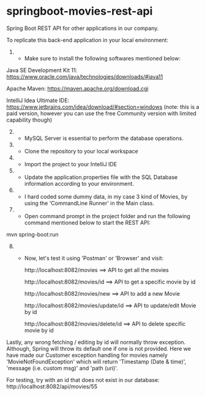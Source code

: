 # springboot-movies-rest-api
Spring Boot REST API for other applications in our company.

To replicate this back-end application in your local environment:

1) - Make sure to install the following softwares mentioned below:

Java SE Development Kit 11: https://www.oracle.com/java/technologies/downloads/#java11

Apache Maven: https://maven.apache.org/download.cgi

IntelliJ Idea Ultimate IDE: https://www.jetbrains.com/idea/download/#section=windows (note: this is a paid version, however you can use the free Community version with limited capability though)


2) - MySQL Server is essential to perform the database operations.

3) - Clone the repository to your local workspace

4) - Import the project to your IntelliJ IDE

5) - Update the application.properties file with the SQL Database information according to your environment.

6) - I hard coded some dummy data, in my case 3 kind of Movies, by using the 'CommandLine Runner' in the Main class.

7) - Open command prompt in the project folder and run the following command mentioned below to start the REST API:

  mvn spring-boot:run

8) - Now, let's test it using 'Postman' or 'Browser' and visit:
    
      http://localhost:8082/movies           ==> API to get all the movies
    
      http://localhost:8082/movies/id        ==> API to get a specific movie by id

      http://localhost:8082/movies/new       ==> API to add a new Movie

      http://localhost:8082/movies/update/id ==> API to update/edit Movie by id

      http://localhost:8082/movies/delete/id ==> API to delete specific movie by id

Lastly, any wrong fetching / editing by id will normally throw exception.
Although, Spring will throw its default one if one is not provided.
Here we have made our Customer exception handling for movies namely 'MovieNotFoundException' which will return 'Timestamp (Date & time)', 'message (i.e. custom msg)' and 'path (uri)'.

For testing, try with an id that does not exist in our database:  http://localhost:8082/api/movies/55 


